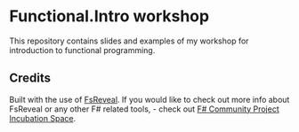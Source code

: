 # Functional.Intro workshop
This repository contains slides and examples of my workshop for introduction to functional programming.

## Credits
Built with the use of [FsReveal](https://github.com/fsprojects/FsReveal).
If you would like to check out more info about FsReveal or any other F# related tools, - check out [F# Community Project Incubation Space](https://github.com/fsprojectsgit).